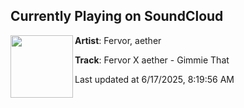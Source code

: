 ## Currently Playing on SoundCloud

[<img align="left" width="100" src="https://i1.sndcdn.com/artworks-JDRFyPMNujn1UisV-JU4Shw-t500x500.png">](https://soundcloud.com/fervormusic/7dca0d16-ef9f-4a22-9ee1-b19c0524f23e)

**Artist**: Fervor, aether 

**Track**: Fervor X aether - Gimmie That

Last updated at 6/17/2025, 8:19:56 AM
